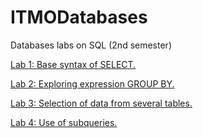 # ITMODatabases
Databases labs on SQL (2nd semester)
<p><a href = "https://github.com/annchous/ITMODatabases/tree/master/Lab1">Lab 1: Base syntax of SELECT.</a></p>
<p><a href = "https://github.com/annchous/ITMODatabases/tree/master/Lab2">Lab 2: Exploring expression GROUP BY.</a></p>
<p><a href = "https://github.com/annchous/ITMODatabases/tree/master/Lab3">Lab 3: Selection of data from several tables.</a></p>
<p><a href = "https://github.com/annchous/ITMODatabases/tree/master/Lab4">Lab 4: Use of subqueries.</a></p>
